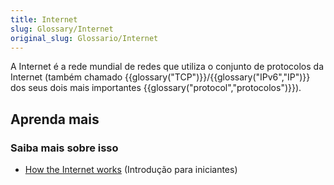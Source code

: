 ```yaml
---
title: Internet
slug: Glossary/Internet
original_slug: Glossario/Internet
---
```

A Internet é a rede mundial de redes que utiliza o conjunto de protocolos da Internet (também chamado {{glossary("TCP")}}/{{glossary("IPv6","IP")}} dos seus dois mais importantes {{glossary("protocol","protocolos")}}).

## Aprenda mais

### Saiba mais sobre isso

- [How the Internet works](/en-US/Learn/How_the_Internet_works) (Introdução para iniciantes)

